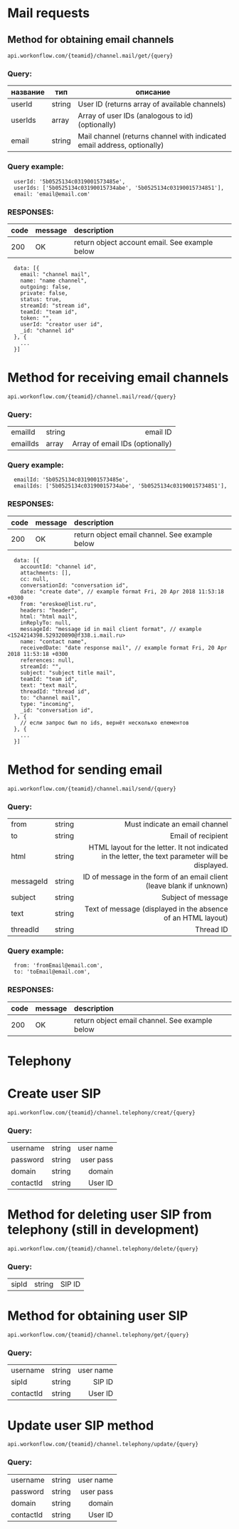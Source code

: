 # Mail requests

## Method for obtaining email channels
```api.workonflow.com/{teamid}/channel.mail/get/{query}```

### Query:
| название      |тип            | описание                       |
| ------------- |---------------| ----------------------|
| userId        | string        | User ID (returns array of available channels) |
| userIds       | array         | Array of user IDs (analogous to id) (optionally)  |
| email         | string        | Mail channel (returns channel with indicated email address, optionally) |

### Query example:
```
  userId: '5b0525134c0319001573485e',
  userIds: ['5b0525134c03190015734abe', '5b0525134c03190015734851'],
  email: 'email@email.com'
```

### RESPONSES:
| code        | message | description|
|:------------- |:---------------|:----------------------|
| 200          | OK        |  return object account email. See example below|

```
  data: [{
    email: "channel mail",
    name: "name channel",
    outgoing: false,
    private: false,
    status: true,
    streamId: "stream id",
    teamId: "team id",
    token: "",
    userId: "creator user id",
    _id: "channel id"
  }, {
    ...
  }]
```


# Method for receiving email channels
```api.workonflow.com/{teamid}/channel.mail/read/{query}```

### Query:
|               |               |                       |
| ------------- |---------------| ----------------------:|
| emailId        | string        | email ID |
| emailIds       | array         | Array of email IDs (optionally)  |

### Query example:
```
  emailId: '5b0525134c0319001573485e',
  emailIds: ['5b0525134c03190015734abe', '5b0525134c03190015734851'],
```

### RESPONSES:
| code        | message | description|
|:------------- |:---------------|:----------------------|
| 200          | OK        |  return object email channel. See example below|

```
  data: [{
    accountId: "channel id",
    attachments: [],
    cc: null,
    conversationId: "conversation id",
    date: "create date", // example format Fri, 20 Apr 2018 11:53:18 +0300
    from: "ereskoe@list.ru",
    headers: "header",
    html: "html mail",
    inReplyTo: null,
    messageId: "message id in mail client format", // example <1524214398.529320890@f338.i.mail.ru>
    name: "contact name",
    receivedDate: "date response mail", // example format Fri, 20 Apr 2018 11:53:18 +0300
    references: null,
    streamId: "",
    subject: "subject title mail",
    teamId: "team id",
    text: "text mail",
    threadId: "thread id",
    to: "channel mail",
    type: "incoming",
    _id: "conversation id",
  }, {
    // если запрос был по ids, вернёт несколько елементов
  }, {
    ...
  }]
```


# Method for sending email
```api.workonflow.com/{teamid}/channel.mail/send/{query}```

### Query:
|               |               |                       |
| ------------- |---------------| ----------------------:|
| from        | string        | Must indicate an email channel |
| to          | string        | Email of recipient  |
| html       | string         | HTML layout for the letter. It not indicated in the letter, the text parameter will be displayed.  |
| messageId     | string        | ID of message in the form of an email client (leave blank if unknown) |
| subject       | string        | Subject of message |
| text          | string        | Text of message (displayed in the absence of an HTML layout)  |
| threadId      | string        | Thread ID |

### Query example:
```
  from: 'fromEmail@email.com',
  to: 'toEmail@email.com',
```

### RESPONSES:
| code        | message | description|
|:------------- |:---------------|:----------------------|
| 200          | OK        |  return object email channel. See example below|


# Telephony

# Create user SIP
```api.workonflow.com/{teamid}/channel.telephony/creat/{query}```

### Query:
|               |               |                       |
| ------------- |---------------| ----------------------:|
| username        | string        | user name |
| password          | string        | user pass  |
| domain          | string        | domain  |
| contactId          | string        | User ID  |


# Method for deleting user SIP from telephony (still in development)
```api.workonflow.com/{teamid}/channel.telephony/delete/{query}```

### Query:
|               |               |                       |
| ------------- |---------------| ----------------------:|
| sipId        | string        | SIP ID |


# Method for obtaining user SIP
```api.workonflow.com/{teamid}/channel.telephony/get/{query}```

### Query:
|               |               |                       |
| ------------- |---------------| ----------------------:|
| username        | string        | user name |
| sipId          | string        | SIP ID  |
| contactId          | string        | User ID  |


# Update user SIP method
```api.workonflow.com/{teamid}/channel.telephony/update/{query}```

### Query:
|               |               |                       |
| ------------- |---------------| ----------------------:|
| username        | string        | user name |
| password          | string        | user pass  |
| domain          | string        | domain  |
| contactId          | string        | User ID  |
